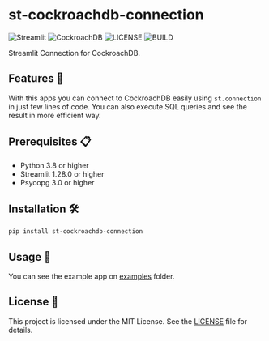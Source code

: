 # st-cockroachdb-connection

![Streamlit](https://img.shields.io/badge/Streamlit-FF4B4B?style=for-the-badge&logo=Streamlit&logoColor=white)
![CockroachDB](https://img.shields.io/badge/CockroachDB-6933FF?style=for-the-badge&logo=Cockroach%20Labs&logoColor=white)
![LICENSE](https://img.shields.io/github/license/putuwaw/st-cockroachdb-connection?style=for-the-badge)
![BUILD](https://img.shields.io/github/actions/workflow/status/putuwaw/st-cockroachdb-connection/streamlit.yml?style=for-the-badge)

Streamlit Connection for CockroachDB.

## Features 🚀

With this apps you can connect to CockroachDB easily using `st.connection` in just few lines of code. You can also execute SQL queries and see the result in more efficient way.

## Prerequisites 📋

- Python 3.8 or higher
- Streamlit 1.28.0 or higher
- Psycopg 3.0 or higher

## Installation 🛠

```bash
pip install st-cockroachdb-connection
```

## Usage 📖

You can see the example app on [examples](examples) folder.

## License 📝

This project is licensed under the MIT License. See the [LICENSE](LICENSE) file for details.
